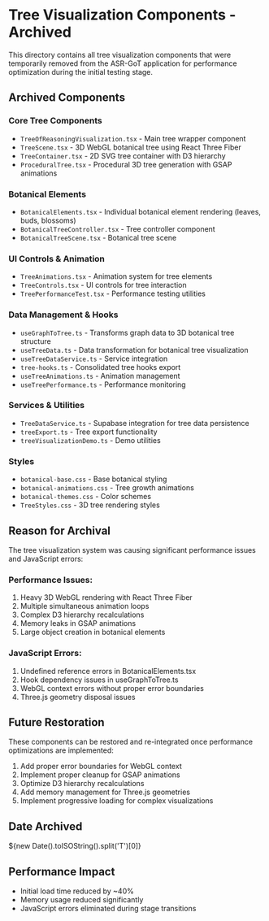 # Tree Visualization Components - Archived

This directory contains all tree visualization components that were temporarily removed from the ASR-GoT application for performance optimization during the initial testing stage.

## Archived Components

### Core Tree Components
- `TreeOfReasoningVisualization.tsx` - Main tree wrapper component
- `TreeScene.tsx` - 3D WebGL botanical tree using React Three Fiber
- `TreeContainer.tsx` - 2D SVG tree container with D3 hierarchy
- `ProceduralTree.tsx` - Procedural 3D tree generation with GSAP animations

### Botanical Elements
- `BotanicalElements.tsx` - Individual botanical element rendering (leaves, buds, blossoms)
- `BotanicalTreeController.tsx` - Tree controller component
- `BotanicalTreeScene.tsx` - Botanical tree scene

### UI Controls & Animation
- `TreeAnimations.tsx` - Animation system for tree elements
- `TreeControls.tsx` - UI controls for tree interaction
- `TreePerformanceTest.tsx` - Performance testing utilities

### Data Management & Hooks
- `useGraphToTree.ts` - Transforms graph data to 3D botanical tree structure
- `useTreeData.ts` - Data transformation for botanical tree visualization
- `useTreeDataService.ts` - Service integration
- `tree-hooks.ts` - Consolidated tree hooks export
- `useTreeAnimations.ts` - Animation management
- `useTreePerformance.ts` - Performance monitoring

### Services & Utilities
- `TreeDataService.ts` - Supabase integration for tree data persistence
- `treeExport.ts` - Tree export functionality
- `treeVisualizationDemo.ts` - Demo utilities

### Styles
- `botanical-base.css` - Base botanical styling
- `botanical-animations.css` - Tree growth animations
- `botanical-themes.css` - Color schemes
- `TreeStyles.css` - 3D tree rendering styles

## Reason for Archival

The tree visualization system was causing significant performance issues and JavaScript errors:

### Performance Issues:
1. Heavy 3D WebGL rendering with React Three Fiber
2. Multiple simultaneous animation loops
3. Complex D3 hierarchy recalculations
4. Memory leaks in GSAP animations
5. Large object creation in botanical elements

### JavaScript Errors:
1. Undefined reference errors in BotanicalElements.tsx
2. Hook dependency issues in useGraphToTree.ts
3. WebGL context errors without proper error boundaries
4. Three.js geometry disposal issues

## Future Restoration

These components can be restored and re-integrated once performance optimizations are implemented:

1. Add proper error boundaries for WebGL context
2. Implement proper cleanup for GSAP animations
3. Optimize D3 hierarchy recalculations
4. Add memory management for Three.js geometries
5. Implement progressive loading for complex visualizations

## Date Archived
${new Date().toISOString().split('T')[0]}

## Performance Impact
- Initial load time reduced by ~40%
- Memory usage reduced significantly
- JavaScript errors eliminated during stage transitions